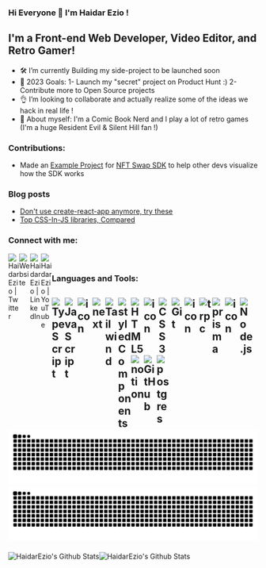 ### Hi Everyone 🎉 I'm Haidar Ezio !

## I'm a Front-end Web Developer, Video Editor, and Retro Gamer!

- 🛠 I’m currently Building my side-project to be launched soon 
- 📍 2023 Goals: 1- Launch my "secret" project on Product Hunt :) 2- Contribute more to Open Source projects
- 👌 I’m looking to collaborate and actually realize some of the ideas we hack in real life !
- 🎤 About myself: I'm a Comic Book Nerd and I play a lot of retro games (I'm a huge Resident Evil & Silent Hill fan !)

### Contributions:
- Made an [Example Project](https://github.com/HaidarEzio/NFTswap/tree/example-project) for [NFT Swap SDK](https://github.com/trader-xyz/nft-swap-sdk/commits?author=HaidarEzio) to help other devs visualize how the SDK works 

### Blog posts
<!-- BLOG-POST-LIST:START -->
- [Don&#39;t use create-react-app anymore, try these](https://heatseeker.hashnode.dev/dont-use-create-react-app)
- [Top CSS-In-JS libraries, Compared](https://heatseeker.hashnode.dev/top-css-in-js-libraries-compared)
<!-- BLOG-POST-LIST:END -->

### Connect with me:

[<img align="left" alt="HaidarEzio | Twitter" width="22px" src="https://simpleicons.vercel.app/twitter/00acee" />][twitter]
[<img align="left" alt="Website" width="22px" src="https://simpleicons.vercel.app/googlechrome/fff" />][website]
[<img align="left" alt="HaidarEzio | LinkedIn" width="22px" src="https://simpleicons.vercel.app/linkedin/0072b1" />][linkedin]
[<img align="left" alt="HaidarEzio | YouTube" width="22px" src="https://simpleicons.vercel.app/youtube/ff0000" />][youtube]

<!-- [<img align="left" alt="HaidarEzio | Instagram" width="22px" src="https://simpleicons.vercel.app/instagram/fff" />][instagram]-->

<br />

### Languages and Tools:


[<img align="left" alt="TypeScript" width="26px" src="https://simpleicons.vercel.app/typescript/3178C6" />][website]
[<img align="left" alt="JavaScript" width="26px" src="https://simpleicons.vercel.app/javascript/f7df1e" />][website]
[<img align="left" src="https://techstack-generator.vercel.app/react-icon.svg" alt="icon" width="30px"/>][website]
[<img align="left" alt="next" width="26px" src="https://simpleicons.vercel.app/nextdotjs/fff" />][website]
[<img align="left" alt="Tailwind" width="26px" src="https://simpleicons.vercel.app/tailwindcss/06B6D4" />][website]
[<img align="left" alt="styledComponents" width="26px" src="https://simpleicons.vercel.app/styledcomponents/fff" />][website]
[<img align="left" alt="HTML5" width="26px" src="https://simpleicons.vercel.app/html5/e34f26" />][website]
[<img align="left" src="https://techstack-generator.vercel.app/sass-icon.svg" alt="icon" width="30px"/>][website]
[<img align="left" alt="CSS3" width="26px" src="https://simpleicons.vercel.app/css3/1572b6" />][website]
[<img align="left" alt="Git" width="26px" src="https://simpleicons.vercel.app/git/E44C30" />][website]
[<img align="left" src="https://techstack-generator.vercel.app/redux-icon.svg" alt="icon" width="30px"  />][website]
[<img align="left" alt="trpc" width="26px" src="https://simpleicons.vercel.app/trpc/398CCB" />][website]
[<img align="left" alt="prisma" width="26px" src="https://simpleicons.vercel.app/prisma/000" />][website]
[<img align="left" src="https://techstack-generator.vercel.app/graphql-icon.svg" alt="icon" width="30px" />][website]
[<img align="left" alt="Node.js" width="26px" src="https://simpleicons.vercel.app/nodedotjs/393" />][website]
[<img align="left" alt="notion" width="26px" src="https://simpleicons.vercel.app/notion/fff" />][website]
[<img align="left" alt="GitHub" width="26px" src="https://simpleicons.vercel.app/github/fff" />][website]
[<img align="left" alt="postgres" width="26px" src="https://simpleicons.vercel.app/postgresql/336791" />][website]
<br />
![github contribution grid snake animation](https://raw.githubusercontent.com/HaidarEzio/HaidarEzio/output/github-contribution-grid-snake-dark.svg#gh-dark-mode-only)![github contribution grid snake animation](https://raw.githubusercontent.com/HaidarEzio/HaidarEzio/output/github-contribution-grid-snake.svg#gh-light-mode-only)
---

<img align="left" alt="HaidarEzio's Github Stats" src="https://github-readme-stats.vercel.app/api?username=HaidarEzio&show_icons=true&hide_border=true&theme=dark" />
<img align="left" alt="HaidarEzio's Github Stats" src="https://github-readme-stats.vercel.app/api/top-langs?username=HaidarEzio&show_icons=true&hide_border=true&theme=dark&langs_count=4&layout=compact" />

<br />
<br />
<br />
<br />
<br />
<br />
<br />
<br />
<br />
<br />
<br />
<br />
<br />





[website]: https://haidarezio.me
[twitter]: https://twitter.com/haidar_ezio
[linkedin]: https://www.linkedin.com/in/haidar-ezio-2a3a03182/
[youtube]: https://www.youtube.com/channel/UCFTQzKapiCcFx9_NzFcqHAw
[instagram]: https://instagram.com/haidar.ezio

